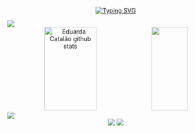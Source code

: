 
<div align="center">
  
[![Typing SVG](https://readme-typing-svg.demolab.com?font=Fira+Code&color=FF0083&size=27&duration=3500&pause=500&center=true&vCenter=true&width=435&lines=Welcome!;I'm+Eduarda+Catalão)](https://git.io/typing-svg)
</div>

<img src="https://user-images.githubusercontent.com/73097560/115834477-dbab4500-a447-11eb-908a-139a6edaec5c.gif">

<div align="left">

<div align="center">
  <div align="center">
  <img width="49%" height="195px" src="https://github-readme-stats.vercel.app/api?username=dudacatalao&show_icons=true&count_private=true&hide_border=true&title_color=FF0083&icon_color=D64891&text_color=2283A2&bg_color=0d1117" alt="Eduarda Catalão github stats" /> 
    <img width="41%" height="195px" src="https://github-readme-stats.vercel.app/api/top-langs/?username=dudacatalao&layout=compact&hide_border=true&title_color=FF0083&text_color=D64891&bg_color=0d1117" />
   </div>
 </div>

 <img src="https://user-images.githubusercontent.com/73097560/115834477-dbab4500-a447-11eb-908a-139a6edaec5c.gif">

 <div align="center"> 
  <a href="https://instagram.com/duda.melox" target="_blank"><img src="https://img.shields.io/badge/-Instagram-%23E4405F?style=for-the-badge&logo=instagram&logoColor=white" target="_blank"></a>
  <a href = "mailto:dmelocatalao@gmail.com"><img src="https://img.shields.io/badge/-Gmail-%23333?style=for-the-badge&logo=gmail&logoColor=white" target="_blank"></a>
  
</div>
